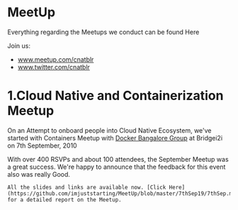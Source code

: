 # MeetUp
Everything regarding the Meetups we conduct can be found Here

Join us:
* www.meetup.com/cnatblr
* www.twitter.com/cnatblr

# 1.Cloud Native and Containerization Meetup
On an Attempt to onboard people into Cloud Native Ecosystem, we've started with Containers Meetup with [Docker Bangalore Group](https://www.meetup.com/Docker-Bangalore/) at Bridgei2i on 7th September, 2010

With over 400 RSVPs and about 100 attendees, the September Meetup was a great success.
We're happy to announce that the feedback for this event also was really Good.

	All the slides and links are available now. [Click Here](https://github.com/imjuststarting/MeetUp/blob/master/7thSep19/7thSep.md) for a detailed report on the Meetup.
